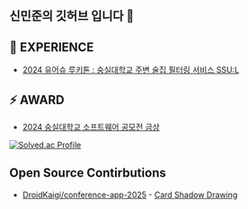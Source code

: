 ## 신민준의 깃허브 입니다 👋


## 🔭 EXPERIENCE
+ [2024 유어슈 루키톤 : 숭실대학교 주변 술집 필터링 서비스 SSU:L](https://github.com/minjun011026/SSUL)
  
## ⚡ AWARD
+ [2024 숭실대학교 소프트웨어 공모전 금상](https://github.com/minjun011026/NewPick)

[![Solved.ac Profile](http://mazassumnida.wtf/api/v2/generate_badge?boj=android_master)](https://solved.ac/android_master/)

## Open Source Contirbutions
+ [DroidKaigi/conference-app-2025](https://github.com/DroidKaigi/conference-app-2025) - [Card Shadow Drawing](https://github.com/DroidKaigi/conference-app-2025/pull/401)

<!-- 🌱 I’m currently learning ...
- 👯 I’m looking to collaborate on ...
- 🤔 I’m looking for help with ...
- 💬 Ask me about ...
- 📫 How to reach me: ...
- 😄 Pronouns: ...-->

